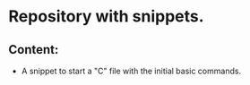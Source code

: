 # Repository with snippets.

## Content:

- A snippet to start a "C" file with the initial basic commands.
